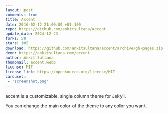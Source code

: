 ```yaml
---
layout: post
comments: true
title: Accent
date: 2016-02-12 21:00:00 +01:100
repo: https://github.com/ankitsultana/accent
update_date: 2024-12-23
forks: 59
stars: 105
download: https://github.com/ankitsultana/accent/archive/gh-pages.zip
demo: https://ankitsultana.com/accent
author: Ankit Sultana
thumbnail: accent.webp
license: MIT
license_link: https://opensource.org/license/MIT
carousel:
 - 'screenshot.png'
---
```


accent is a customizable, single column theme for Jekyll.

You can change the main color of the theme to any color you want.
